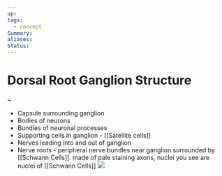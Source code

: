 ```yaml
---
up: 
tags:
  - concept
Summary: 
aliases: 
Status:
---
```

# Dorsal Root Ganglion Structure
~
- Capsule surrounding ganglion
- Bodies of neurons
- Bundles of neuronal processes
- Supporting cells in ganglion - [[Satellite cells]]
- Nerves leading into and out of ganglion
- Nerve roots - peripheral nerve bundles near ganglion surrounded by [[Schwann Cells]]. made of pale staining axons, nuclei you see are nuclei of [[Schwann Cells]]
![](https://i.imgur.com/Yk7Bjbd.png)
<!--SR:!2025-03-13,3,250-->
